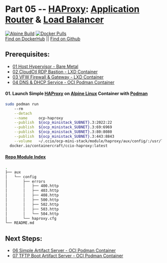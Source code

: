 # Part 05 -- [HAProxy]: [Application Router] & [Load Balancer] 
[![Alpine Build](https://img.shields.io/github/workflow/status/containercraft/ccio-haproxy/DockerHubBuild/alpine?label=Alpine%20Build)](https://github.com/containercraft/ccio-haproxy/actions) [![Docker Pulls](https://img.shields.io/docker/pulls/containercraft/ccio-haproxy?label=DockerHub%20Pulls)](https://hub.docker.com/r/containercraft/ccio-haproxy)    
[Find on DockerHub](https://hub.docker.com/r/containercraft/ccio-haproxy)  ||  [Find on Github](https://github.com/containercraft/ccio-haproxy)    
    
## Prerequisites:
  + [01 Host Hypervisor				- Bare Metal]
  + [02 CloudCtl RDP Bastion		- LXD Container]
  + [03 VFW Firewall & Gateway		- LXD Container]
  + [04 DNS & DHCP Service			- OCI Podman Container]
    
#### 01\. Launch Simple [HAProxy] on [Alpine Linux] Container with [Podman]
```sh
sudo podman run 
    --rm                                                                                    \
    --detach                                                                                \
    --name     ocp-haproxy                                                                  \
    --publish  ${ocp_ministack_SUBNET}.3:2022:22                                                           \
    --publish  ${ocp_ministack_SUBNET}.3:69:6969                                                           \
    --publish  ${ocp_ministack_SUBNET}.3:80:8080                                                           \
    --publish  ${ocp_ministack_SUBNET}.3:443:8843                                                          \
    --volume   ~/.ccio/ocp-mini-stack/module/haproxy/aux/config/:/usr/local/etc/haproxy/:ro \
  docker.io/containercraft/ccio-haproxy:latest
```
#### [Repo Module Index](/module/haproxy)
```sh
.
├── aux
│   └── config
│       ├── errors
│       │   ├── 400.http
│       │   ├── 403.http
│       │   ├── 408.http
│       │   ├── 500.http
│       │   ├── 502.http
│       │   ├── 503.http
│       │   └── 504.http
│       └── haproxy.cfg
└── README.md
```
    
## Next Steps:
  + [06 Simple Artifact Server		- OCI Podman Container]
  + [07 TFTP Boot Artifact Server	- OCI Podman Container]

<!-- Markdown link & img dfn's -->
[Podman]:https://podman.io
[HAProxy]:https://haproxy.org
[Alpine Linux]:https://alpinelinux.org/
[Load Balancer]:https://blog.openshift.com/an-open-source-load-balancer-for-openshift/
[Application Router]:https://blog.openshift.com/ocp-custom-routing/
[01 Host Hypervisor				- Bare Metal]:/module/host/README.md
[02 CloudCtl RDP Bastion		- LXD Container]:/module/cloudctl/README.md
[03 VFW Firewall & Gateway		- LXD Container]:/module/openwrt/README.md
[04 DNS & DHCP Service			- OCI Podman Container]:/module/dnsmasq/README.md
[05 Application Router Proxy	- OCI Podman Container]:/module/haproxy/README.md
[06 Simple Artifact Server		- OCI Podman Container]:/module/nginx/README.md
[07 TFTP Boot Artifact Server	- OCI Podman Container]:/module/tftpd/README.md
